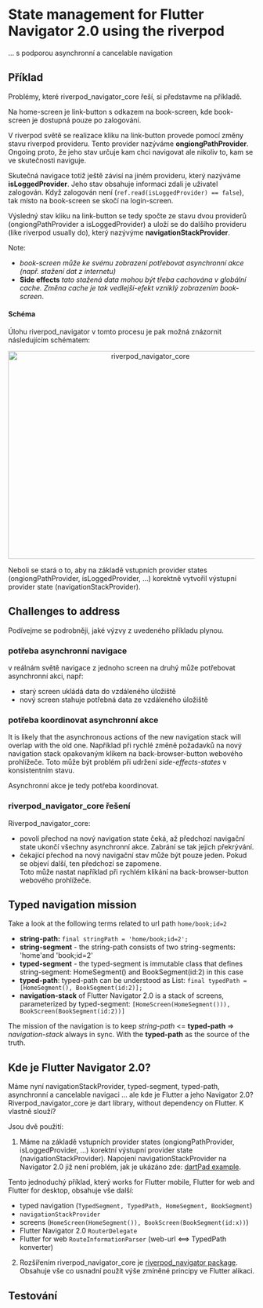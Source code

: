 # State management for Flutter Navigator 2.0 using the riverpod

... s podporou asynchronní a cancelable navigation

## Příklad

Problémy, které riverpod_navigator_core řeší, si představme na příkladě.

Na home-screen je link-button s odkazem na book-screen, kde book-screen je dostupná pouze po zalogování.

V riverpod světě se realizace kliku na link-button provede pomocí změny stavu riverpod provideru. 
Tento provider nazýváme **ongiongPathProvider**. 
Ongoing proto, že jeho stav určuje kam chci navigovat ale nikoliv to, kam se ve skutečnosti naviguje.

Skutečná navigace totiž ještě závisí na jiném provideru, který nazýváme **isLoggedProvider**.
Jeho stav obsahuje informaci zdali je uživatel zalogován. 
Když zalogován není (```ref.read(isLoggedProvider) == false```), tak místo na book-screen se skočí na login-screen.

Výsledný stav kliku na link-button se tedy spočte ze stavu dvou providerů (ongiongPathProvider a isLoggedProvider) 
a uloží se do dalšího provideru (like riverpod usually do), který nazývýme **navigationStackProvider**.

Note: 
- *book-screen může ke svému zobrazení potřebovat asynchronní akce (např. stažení dat z internetu)*
- **Side effects**
*tato stažená data mohou být třeba cachována v globální cache. Změna cache je tak vedlejší-efekt vzniklý zobrazením book-screen*.


#### Schéma

Úlohu riverpod_navigator v tomto procesu je pak možná znázornit následujícím schématem:

<p align="center">
<img src="https://github.com/PavelPZ/riverpod_navigator/blob/main/packages/riverpod_navigator_core/README.png" width="565" height="424" alt="riverpod_navigator_core" />
</p>

Neboli se stará o to, aby na základě vstupních provider states (ongiongPathProvider, isLoggedProvider, ...) korektně vytvořil výstupní provider state (navigationStackProvider).

## Challenges to address

Podívejme se podrobněji, jaké výzvy z uvedeného příkladu plynou.

### potřeba asynchronní navigace<br/>
v reálnám světě navigace z jednoho screen na druhý může potřebovat asynchronní akci, např:

- starý screen ukládá data do vzdáleného úložiště
- nový screen stahuje potřebná data ze vzdáleného úložiště

### potřeba koordinovat asynchronní akce

It is likely that the asynchronous actions of the new navigation stack will overlap with the old one.
Například při rychlé změně požadavků na nový navigation stack opakovaným klikem na back-browser-button webového prohlížeče.
Toto může být problém při udržení *side-effects-states* v konsistentním stavu.

Asynchronní akce je tedy potřeba koordinovat.

### riverpod_navigator_core řešení

Riverpod_navigator_core:
- povolí přechod na nový navigation state čeká, až předchozí navigační state ukončí všechny asynchronní akce. Zabrání se tak jejich překrývání.
- čekající přechod na nový navigační stav může být pouze jeden. Pokud se objeví další, ten předchozí se zapomene.<br>
Toto může nastat například při rychlém klikání na back-browser-button webového prohlížeče.

## Typed navigation mission

Take a look at the following terms related to url path ```home/book;id=2```

- **string-path:** ```final stringPath = 'home/book;id=2';```
- **string-segment** - the string-path consists of two string-segments: 'home'and 'book;id=2'
- **typed-segment** - the typed-segment is immutable class that defines string-segment: HomeSegment() and BookSegment(id:2) in this case
- **typed-path**: typed-path can be understood as List<typed-segment>: ```final typedPath = [HomeSegment(), BookSegment(id:2)];```
- **navigation-stack** of Flutter Navigator 2.0 is a stack of screens, parameterized by typed-segment:
  ```[HomeScreen(HomeSegment())), BookScreen(BookSegment(id:2))]```

The mission of the navigation is to keep *string-path* <= **typed-path** => *navigation-stack* always in sync.
With the **typed-path** as the source of the truth.

## Kde je Flutter Navigator 2.0?

Máme nyní navigationStackProvider, typed-segment, typed-path, asynchronní a cancelable navigaci ... ale kde je Flutter a jeho Navigator 2.0? 
Riverpod_navigator_core je dart library, without dependency on Flutter. K vlastně slouží?

Jsou dvě použití:

1. Máme na základě vstupních provider states (ongiongPathProvider, isLoggedProvider, ...) korektní výstupní provider state (navigationStackProvider).
Napojení navigationStackProvider na Navigator 2.0 již není problém, jak je ukázáno zde: [dartPad example](https://dartpad.dev/?id=970ba56347a19d86ccafeb551b013fd3).

Tento jednoduchý příklad, který works for Flutter mobile, Flutter for web and Flutter for desktop, obsahuje vše další:

- typed navigation (```TypedSegment, TypedPath, HomeSegment, BookSegment```)
- ```navigationStackProvider```
- screens (```HomeScreen(HomeSegment()), BookScreen(BookSegment(id:x))```)
- Flutter Navigator 2.0 ```RouterDelegate```
- Flutter for web ```RouteInformationParser``` (web-url <==> TypedPath konverter)

2. Rozšířením riverpod_navigator_core je [riverpod_navigator package](https://pub.dev/packages/riverpod_navigator). 
Obsahuje vše co usnadní použít výše zmíněné principy ve Flutter alikaci.

## Testování

